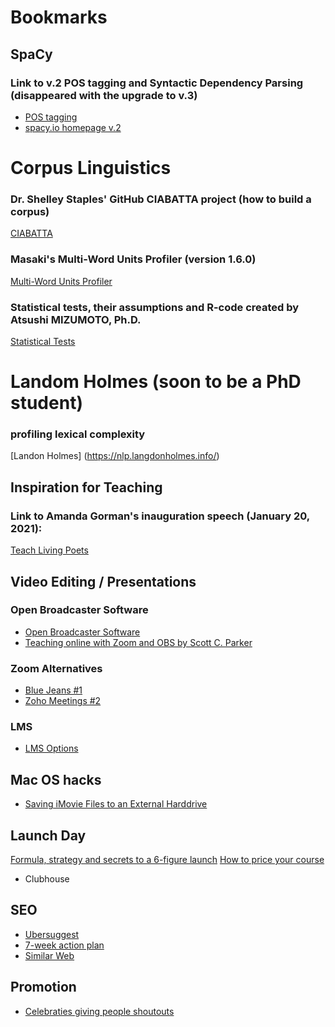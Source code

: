 # Bookmarks

## SpaCy
### Link to v.2 POS tagging and Syntactic Dependency Parsing (disappeared with the upgrade to v.3)
- [POS tagging](https://v2.spacy.io/api/annotation#pos-tagging)
- [spacy.io homepage v.2](https://v2.spacy.io)

# Corpus Linguistics
### Dr. Shelley Staples' GitHub CIABATTA project (how to build a corpus)
[CIABATTA](https://github.com/writecrow/ciabatta/wiki)

### Masaki's Multi-Word Units Profiler (version 1.6.0)
[Multi-Word Units Profiler](https://multiwordunitsprofiler.pythonanywhere.com)

### Statistical tests, their assumptions and R-code created by Atsushi MIZUMOTO, Ph.D. 
[Statistical Tests](http://langtest.jp/#app)


# Landom Holmes (soon to be a PhD student)
### profiling lexical complexity
[Landon Holmes] (https://nlp.langdonholmes.info/)

## Inspiration for Teaching
### Link to Amanda Gorman's inauguration speech (January 20, 2021):
[Teach Living Poets](https://teachlivingpoets.com/2021/01/20/amanda-gorman-inauguration-poem-lessons/)

## Video Editing / Presentations
### Open Broadcaster Software
- [Open Broadcaster Software](https://obsproject.com)
- [Teaching online with Zoom and OBS by Scott C. Parker](https://www.youtube.com/watch?v=rkGu41M6S9k)

### Zoom Alternatives
- [Blue Jeans #1](https://www.bluejeans.com/)
- [Zoho Meetings #2](https://www.zoho.com/meeting/)

### LMS
- [LMS Options](https://elearningindustry.com/directory/software-categories/learning-management-systems?sort=rating)

## Mac OS hacks
- [Saving iMovie Files to an External Harddrive](https://support.apple.com/en-us/HT203049)

## Launch Day
[Formula, strategy and secrets to a 6-figure launch](https://www.thinkific.com/amplify/agenda?agendaPath=session/459143)
[How to price your course](https://www.thinkific.com/amplify/agenda?agendaPath=session/459149)
- Clubhouse

## SEO
- [Ubersuggest](https://neilpatel.com/ubersuggest/)
- [7-week action plan](https://neilpatel.com/quiz/results-7-week-action-plan/)
- [Similar Web](https://www.similarweb.com/)

## Promotion
- [Celebraties giving people shoutouts](https://www.cameo.com)
